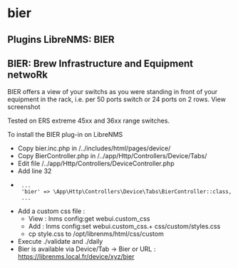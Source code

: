 # bier
Plugins LibreNMS: BIER
-----------------------------------------
BIER: Brew Infrastructure and Equipment netwoRk
-----------------------------------------
BIER offers a view of your switchs as you were standing in front of your equipment in the rack, i.e. per 50 ports switch or 24 ports on 2 rows.
View screenshot 

Tested on ERS extreme 45xx and 36xx range switches.

To install the BIER plug-in on LibreNMS
- Copy bier.inc.php in /../includes/html/pages/device/
- Copy BierController.php in /../app/Http/Controllers/Device/Tabs/
- Edit file /../app/Http/Controllers/DeviceController.php
- Add line 32
-      ...
       'bier' => \App\Http\Controllers\Device\Tabs\BierController::class,
       ...
- Add a custom css file :
  - View : lnms config:get webui.custom_css
  - Add : lnms config:set webui.custom_css.+ css/custom/styles.css
  - cp style.css to /opt/librenms/html/css/custom
- Execute ./validate and ./daily
- Bier is available via Device/Tab -> Bier or URL : https://librenms.local.fr/device/xyz/bier
  
